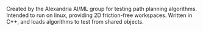 Created by the Alexandria AI/ML group for testing path planning algorithms.  Intended to run on linux, providing 2D friction-free workspaces.  Written in C++, and loads algorithms to test from shared objects.